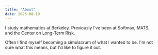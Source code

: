```yaml
---
title: "About"
date: 2025-08-19
---
```


I study mathematics at Berkeley. Previously I've been at Softmax, MATS, and the Center on Long-Term Risk. 

Often I find myself becoming a simulacrum of what I wanted to be. I'm not sure what this means, but I'd like to figure it out.



